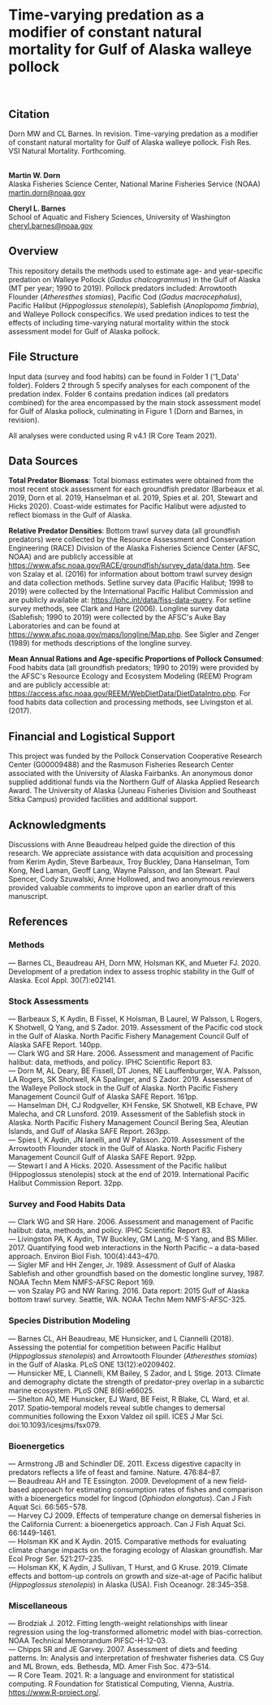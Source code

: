 # Time-varying predation as a modifier of constant natural mortality for Gulf of Alaska walleye pollock <br><br>

## Citation
Dorn MW and CL Barnes. In revision. Time-varying predation as a modifier of constant natural mortality for Gulf of Alaska walleye pollock. Fish Res. VSI Natural Mortality. Forthcoming. <br><br>

<b> Martin W. Dorn </b><br>
Alaska Fisheries Science Center, National Marine Fisheries Service (NOAA) <br>
martin.dorn@noaa.gov <br>

<b> Cheryl L. Barnes </b><br>
School of Aquatic and Fishery Sciences, University of Washington <br>
cheryl.barnes@noaa.gov <br>

## Overview
This repository details the methods used to estimate age- and year-specific predation on Walleye Pollock (<i>Gadus chalcogrammus</i>) in the Gulf of Alaska (MT per year; 1990 to 2019). Pollock predators included: Arrowtooth Flounder (<i>Atheresthes stomias</i>), Pacific Cod (<i>Gadus macrocephalus</i>), Pacific Halibut (<i>Hippoglossus stenolepis</i>), Sablefish (<i>Anoplopoma fimbria</i>), and Walleye Pollock conspecifics. We used predation indices to test the effects of including time-varying natural mortality within the stock assessment model for Gulf of Alaska pollock.

## File Structure
Input data (survey and food habits) can be found in Folder 1 ('1_Data' folder). Folders 2 through 5 specify analyses for each component of the predation index. Folder 6 contains predation indices (all predators combined) for the area encompassed by the main stock assessment model for Gulf of Alaska pollock, culminating in Figure 1 (Dorn and Barnes, in revision). 

All analyses were conducted using R v4.1 (R Core Team 2021).

## Data Sources
<b>Total Predator Biomass</b>: Total biomass estimates were obtained from the most recent stock assessment for each groundfish predator (Barbeaux et al. 2019, Dorn et al. 2019, Hanselman et al. 2019, Spies et al. 201, Stewart and Hicks 2020). Coast-wide estimates for Pacific Halibut were adjusted to reflect biomass in the Gulf of Alaska.

<b>Relative Predator Densities</b>: Bottom trawl survey data (all groundfish predators) were collected by the Resource Assessment and Conservation Engineering (RACE) Division of the Alaska Fisheries Science Center (AFSC, NOAA) and are publicly accessible at https://www.afsc.noaa.gov/RACE/groundfish/survey_data/data.htm. See von Szalay et al. (2016) for information about bottom trawl survey design and data collection methods. Setline survey data (Pacific Halibut; 1998 to 2019) were collected by the International Pacific Halibut Commission and are publicly available at: https://iphc.int/data/fiss-data-query. For setline survey methods, see Clark and Hare (2006). Longline survey data (Sablefish; 1990 to 2019) were collected by the AFSC's Auke Bay Laboratories and can be found at https://www.afsc.noaa.gov/maps/longline/Map.php. See Sigler and Zenger (1989) for methods descriptions of the longline survey. 

<b>Mean Annual Rations and Age-specific Proportions of Pollock Consumed</b>: Food habits data (all groundfish predators; 1990 to 2019) were provided by the AFSC's Resource Ecology and Ecosystem Modeling (REEM) Program and are publicly accessible at: https://access.afsc.noaa.gov/REEM/WebDietData/DietDataIntro.php. For food habits data collection and processing methods, see Livingston et al. (2017).  

## Financial and Logistical Support
This project was funded by the Pollock Conservation Cooperative Research Center (G00009488) and the Rasmuson Fisheries Research Center associated with the University of Alaska Fairbanks. An anonymous donor supplied additional funds via the Northern Gulf of Alaska Applied Research Award. The University of Alaska (Juneau Fisheries Division and Southeast Sitka Campus) provided facilities and additional support. 

## Acknowledgments
Discussions with Anne Beaudreau helped guide the direction of this research. We appreciate assistance with data acquisition and processing from Kerim Aydin, Steve Barbeaux, Troy Buckley, Dana Hanselman, Tom Kong, Ned Laman, Geoff Lang, Wayne Palsson, and Ian Stewart. Paul Spencer, Cody Szuwalski, Anne Hollowed, and two anonymous reviewers provided valuable comments to improve upon an earlier draft of this manuscript. <br>

## References 
### Methods
&#8212; Barnes CL, Beaudreau AH, Dorn MW, Holsman KK, and Mueter FJ. 2020. Development of a predation index to assess trophic stability in the Gulf of Alaska. Ecol Appl. 30(7):e02141.<br>

### Stock Assessments
&#8212; Barbeaux S, K Aydin, B Fissel, K Holsman, B Laurel, W Palsson, L Rogers, K Shotwell, Q Yang, and S Zador. 2019. Assessment of the Pacific cod stock in the Gulf of Alaska. North Pacific Fishery Management Council Gulf of Alaska SAFE Report. 140pp.<br>
&#8212; Clark WG and SR Hare. 2006. Assessment and management of Pacific halibut: data, methods, and policy. IPHC Scientific Report 83. <br>
&#8212; Dorn M, AL Deary, BE Fissell, DT Jones, NE Lauffenburger, W.A. Palsson, LA Rogers, SK Shotwell, KA Spalinger, and S Zador. 2019. Assessment of the Walleye Pollock stock in the Gulf of Alaska. North Pacific Fishery Management Council Gulf of Alaska SAFE Report. 161pp.<br>
&#8212; Hanselman DH, CJ Rodgveller, KH Fenske, SK Shotwell, KB Echave, PW Malecha, and CR Lunsford. 2019. Assessment of the Sablefish stock in Alaska. North Pacific Fishery Management Council Bering Sea, Aleutian Islands, and Gulf of Alaska SAFE Report. 263pp.<br>
&#8212; Spies I, K Aydin, JN Ianelli, and W Palsson. 2019. Assessment of the Arrowtooth Flounder stock in the Gulf of Alaska. North Pacific Fishery Management Council Gulf of Alaska SAFE Report. 92pp.<br>
&#8212; Stewart I and A Hicks. 2020. Assessment of the Pacific halibut (Hippoglossus stenolepis) stock at the end of 2019. International Pacific Halibut Commission Report. 32pp.<br>
### Survey and Food Habits Data
&#8212; Clark WG and SR Hare. 2006. Assessment and management of Pacific halibut: data, methods, and policy. IPHC Scientific Report 83. <br> 
&#8212; Livingston PA, K Aydin, TW Buckley, GM Lang, M-S Yang, and BS Miller. 2017. Quantifying food web interactions in the North Pacific – a data-based approach. Environ Biol Fish. 100(4):443–470. <br>
&#8212; Sigler MF and HH Zenger, Jr. 1989. Assessment of Gulf of Alaska Sablefish and other groundfish based on the domestic longline survey, 1987. NOAA Techn Mem NMFS-AFSC Report 169. <br>
&#8212; von Szalay PG and NW Raring. 2016. Data report: 2015 Gulf of Alaska bottom trawl survey. Seattle, WA. NOAA Techn Mem NMFS-AFSC-325. <br>
### Species Distribution Modeling
&#8212; Barnes CL, AH Beaudreau, ME Hunsicker, and L Ciannelli (2018). Assessing the potential for competition between Pacific Halibut (<i>Hippoglossus stenolepis</i>) and Arrowtooth Flounder (<i>Atheresthes stomias</i>) in the Gulf of Alaska. PLoS ONE 13(12):e0209402. <br>
&#8212; Hunsicker ME, L Ciannelli, KM Bailey, S Zador, and L Stige. 2013. Climate and demography dictate the strength of predator-prey overlap in a subarctic marine ecosystem. PLoS ONE 8(6):e66025. <br>
&#8212; Shelton AO, ME Hunsicker, EJ Ward, BE Feist, R Blake, CL Ward, et al. 2017. Spatio-temporal models reveal subtle changes to demersal communities following the Exxon Valdez oil spill. ICES J Mar Sci. doi:10.1093/icesjms/fsx079. <br>
### Bioenergetics
&#8212; Armstrong JB and Schindler DE. 2011. Excess digestive capacity in predators reflects a life of feast and famine. Nature. 476:84–87. <br>
&#8212; Beaudreau AH and TE Essington. 2009. Development of a new field-based approach for estimating consumption rates of fishes and comparison with a bioenergetics model for lingcod (<i>Ophiodon elongatus</i>). Can J Fish Aquat Sci. 66:565−578. <br>
&#8212; Harvey CJ 2009. Effects of temperature change on demersal fisheries in the California Current: a bioenergetics approach. Can J Fish Aquat Sci. 66:1449–1461. <br>
&#8212; Holsman KK and K Aydin. 2015. Comparative methods for evaluating climate change impacts on the foraging ecology of Alaskan groundfish. Mar Ecol Progr Ser. 521:217–235. <br>
&#8212; Holsman KK, K Aydin, J Sullivan, T Hurst, and G Kruse. 2019. Climate effects and bottom-up controls on growth and size-at-age of Pacific halibut (<i>Hippoglossus stenolepis</i>) in Alaska (USA). Fish Oceanogr. 28:345–358. <br>
### Miscellaneous
&#8212; Brodziak J. 2012. Fitting length-weight relationships with linear regression using the log-transformed allometric model with bias-correction. NOAA Technical Memorandum PIFSC-H-12-03. <br>
&#8212; Chipps SR and JE Garvey. 2007. Assessment of diets and feeding patterns. In: Analysis and interpretation of freshwater fisheries data. CS Guy and ML Brown, eds. Bethesda, MD. Amer Fish Soc. 473–514. <br>
&#8212; R Core Team. 2021. R: a language and environment for statistical computing. R Foundation for Statistical Computing, Vienna, Austria. https://www.R-project.org/.
